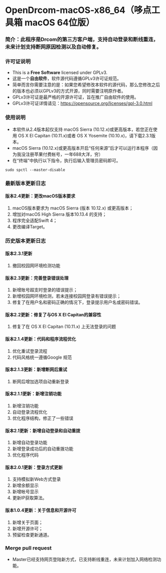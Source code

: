 # OpenDrcom-macOS-x86_64（哆点工具箱 macOS 64位版）
### 简介：此程序是Drcom的第三方客户端，支持自动登录和断线重连，未来计划支持断网原因检测以及自动修复。

### 许可证说明
- This is a **Free Software** licensed under GPLv3.
- 这是一个**自由软件**，软件源代码遵循GPLv3许可证规范。
- 简单而言你需要注意的是：如果您希望修改本软件的源代码，那么您修改之后的版本也必须以GPLv3的方式开源，同时需要注明原作者。
- GPLv3许可证是最严格的开源许可证，旨在推广自由软件的使用。
- GPLv3许可证详情请见：https://opensource.org/licenses/gpl-3.0.html
  
### 使用说明
- 本软件从2.4版本起仅支持 macOS Sierra (10.12.x)或更高版本，若您正在使用 OS X El Capitan (10.11.x)或者 OS X Yosemite (10.10.x)，请下载2.3.1版本。
- macOS Sierra (10.12.x)或更高版本开启“任何来源”后才可以运行本程序（因为我没注册苹果付费帐号，一年688大洋，穷）
- 在“终端”中执行以下指令，执行后输入管理员密码即可。
~~~
sudo spctl --master-disable
~~~

### 最新版本更新日志

#### 版本2.4更新：更改macOS版本要求
1. macOS版本要求为 macOS Sierra (版本 10.12.x) 或更高版本；
2. 增加对macOS High Sierra 版本10.13.4 的支持；
3. 程序完全适配Swift 4；
4. 更改编译Target。





### 历史版本更新日志

#### 版本2.3.1更新
1. 撤回校园网环境检测功能

#### 版本2.3更新：完善登录错误处理
1. 新增账号超支时登录的错误提示；
2. 新增校园网环境检测，若未连接校园网登录有错误提示；
3. 修复了在用户名和密码正确的情况下，登录提示用户名或密码错误。

#### 版本2.2更新：修复了与OS X El Capitan的兼容性
1. 修复了在 OS X El Capitan (10.11.x) 上无法登录的问题

#### 版本2.1.4更新：代码和程序流程优化
1. 优化重试登录流程
2. 代码风格统一遵循Google 规范

#### 版本2.1.3更新：新增断网后重试
1. 断网后增加选项自动重新登录

#### 版本2.1.1更新：新增注销功能
1. 新增注销功能
2. 自动登录流程优化
3. 优化程序结构，修正了一些错误

#### 版本2.1更新：新增自动登录和自动重拨
1. 新增自动登录功能
2. 新增登录成功后的自动重拨功能
3. 优化程序代码

#### 版本2.0.1更新：登录方式更新
1. 支持模拟新Web方式登录
2. 新增余额显示
3. 新增帐号显示
4. 更新IP获取算法。

#### 版本1.0.4更新：关于信息和开源许可
1. 新增关于页面；
2. 新增开源许可；
3. 预留检查更新通道。

###  Merge pull request
- Master已经支持网页登陆新方式，已支持断线重连，未来计划加入网络检测功能。
